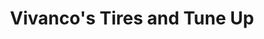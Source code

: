 ---
title: "Vivanco's Tires and Tune Up"
url: /levelland/vivancos-tires-and-tune-up/
shop: Autowerkstatt
---